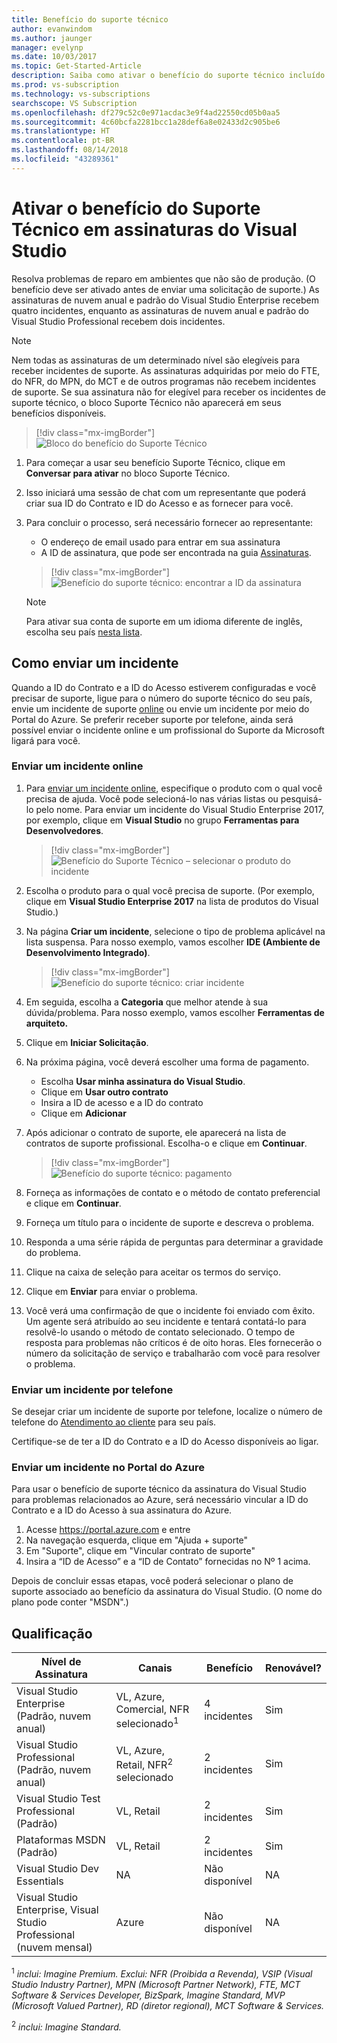 ```yaml
---
title: Benefício do suporte técnico
author: evanwindom
ms.author: jaunger
manager: evelynp
ms.date: 10/03/2017
ms.topic: Get-Started-Article
description: Saiba como ativar o benefício do suporte técnico incluído na assinatura do Visual Studio.
ms.prod: vs-subscription
ms.technology: vs-subscriptions
searchscope: VS Subscription
ms.openlocfilehash: df279c52c0e971acdac3e9f4ad22550cd05b0aa5
ms.sourcegitcommit: 4c60bcfa2281bcc1a28def6a8e02433d2c905be6
ms.translationtype: HT
ms.contentlocale: pt-BR
ms.lasthandoff: 08/14/2018
ms.locfileid: "43289361"
---
```

# <a name="activate-the-technical-support-benefit-in-visual-studio-subscriptions"></a>Ativar o benefício do Suporte Técnico em assinaturas do Visual Studio

Resolva problemas de reparo em ambientes que não são de produção. (O benefício deve ser ativado antes de enviar uma solicitação de suporte.) As assinaturas de nuvem anual e padrão do Visual Studio Enterprise recebem quatro incidentes, enquanto as assinaturas de nuvem anual e padrão do Visual Studio Professional recebem dois incidentes.

   > [!NOTE]
   > Nem todas as assinaturas de um determinado nível são elegíveis para receber incidentes de suporte. As assinaturas adquiridas por meio do FTE, do NFR, do MPN, do MCT e de outros programas não recebem incidentes de suporte. Se sua assinatura não for elegível para receber os incidentes de suporte técnico, o bloco Suporte Técnico não aparecerá em seus benefícios disponíveis.

> [!div class="mx-imgBorder"]
> ![Bloco do benefício do Suporte Técnico](_img\vs-tech-support\vs-tech-support-tile.png)


1.  Para começar a usar seu benefício Suporte Técnico, clique em **Conversar para ativar** no bloco Suporte Técnico. 
2.  Isso iniciará uma sessão de chat com um representante que poderá criar sua ID do Contrato e ID do Acesso e as fornecer para você. 
3.  Para concluir o processo, será necessário fornecer ao representante:
    - O endereço de email usado para entrar em sua assinatura
    - A ID de assinatura, que pode ser encontrada na guia [Assinaturas](https://my.visualstudio.com/subscriptions).
    > [!div class="mx-imgBorder"]
    > ![Benefício do suporte técnico: encontrar a ID da assinatura](_img\vs-tech-support\vs-tech-support-subID-cropped.png)


    > [!NOTE]
    > Para ativar sua conta de suporte em um idioma diferente de inglês, escolha seu país [nesta lista](https://support.microsoft.com/help/14084/activate-support-contract).   


## <a name="how-to-submit-an-incident"></a>Como enviar um incidente

Quando a ID do Contrato e a ID do Acesso estiverem configuradas e você precisar de suporte, ligue para o número do suporte técnico do seu país, envie um incidente de suporte [online](http://support.microsoft.com/oas/) ou envie um incidente por meio do Portal do Azure. Se preferir receber suporte por telefone, ainda será possível enviar o incidente online e um profissional do Suporte da Microsoft ligará para você.

### <a name="submit-an-incident-online"></a>Enviar um incidente online

1.  Para [enviar um incidente online](http://support.microsoft.com/oas/), especifique o produto com o qual você precisa de ajuda. Você pode selecioná-lo nas várias listas ou pesquisá-lo pelo nome. Para enviar um incidente do Visual Studio Enterprise 2017, por exemplo, clique em **Visual Studio** no grupo **Ferramentas para Desenvolvedores**.
    > [!div class="mx-imgBorder"]    
    > ![Benefício do Suporte Técnico – selecionar o produto do incidente](_img\vs-tech-support\vs-tech-support-select-product.png)

2.  Escolha o produto para o qual você precisa de suporte. (Por exemplo, clique em **Visual Studio Enterprise 2017** na lista de produtos do Visual Studio.)
3.  Na página **Criar um incidente**, selecione o tipo de problema aplicável na lista suspensa. Para nosso exemplo, vamos escolher **IDE (Ambiente de Desenvolvimento Integrado)**.
    > [!div class="mx-imgBorder"]    
    > ![Benefício do suporte técnico: criar incidente](_img\vs-tech-support\vs-tech-support-create-incident.png)

4.  Em seguida, escolha a **Categoria** que melhor atende à sua dúvida/problema. Para nosso exemplo, vamos escolher **Ferramentas de arquiteto.**
5.  Clique em **Iniciar Solicitação**.
6.  Na próxima página, você deverá escolher uma forma de pagamento.
    - Escolha **Usar minha assinatura do Visual Studio**.
    - Clique em **Usar outro contrato**
    - Insira a ID de acesso e a ID do contrato
    - Clique em **Adicionar**
7.  Após adicionar o contrato de suporte, ele aparecerá na lista de contratos de suporte profissional. Escolha-o e clique em **Continuar**.
    > [!div class="mx-imgBorder"]     
    > ![Benefício do suporte técnico: pagamento](_img\vs-tech-support\vs-tech-support-payment.png)

8.  Forneça as informações de contato e o método de contato preferencial e clique em **Continuar**.
9.  Forneça um título para o incidente de suporte e descreva o problema.
10. Responda a uma série rápida de perguntas para determinar a gravidade do problema.
11. Clique na caixa de seleção para aceitar os termos do serviço.
12. Clique em **Enviar** para enviar o problema.
13. Você verá uma confirmação de que o incidente foi enviado com êxito. Um agente será atribuído ao seu incidente e tentará contatá-lo para resolvê-lo usando o método de contato selecionado. O tempo de resposta para problemas não críticos é de oito horas. Eles fornecerão o número da solicitação de serviço e trabalharão com você para resolver o problema.

### <a name="submit-an-incident-by-phone"></a>Enviar um incidente por telefone

Se desejar criar um incidente de suporte por telefone, localize o número de telefone do [Atendimento ao cliente](https://support.microsoft.com/help/13948/global-customer-service-phone-numbers) para seu país.

Certifique-se de ter a ID do Contrato e a ID do Acesso disponíveis ao ligar.

### <a name="submit-an-incident-within-the-azure-portal"></a>Enviar um incidente no Portal do Azure

Para usar o benefício de suporte técnico da assinatura do Visual Studio para problemas relacionados ao Azure, será necessário vincular a ID do Contrato e a ID do Acesso à sua assinatura do Azure.

1.  Acesse https://portal.azure.com e entre
2.  Na navegação esquerda, clique em "Ajuda + suporte"
3.  Em "Suporte", clique em "Vincular contrato de suporte"
4.  Insira a “ID de Acesso” e a “ID de Contato” fornecidas no Nº 1 acima.

Depois de concluir essas etapas, você poderá selecionar o plano de suporte associado ao benefício da assinatura do Visual Studio.  (O nome do plano pode conter "MSDN".)

## <a name="eligibility"></a>Qualificação

| Nível de Assinatura                                                 |     Canais                                            | Benefício                                                          | Renovável?    |
|--------------------------------------------------------------------|---------------------------------------------------------|------------------------------------------------------------------|---------------|
| Visual Studio Enterprise (Padrão, nuvem anual)   | VL, Azure, Comercial, NFR selecionado<sup>1</sup> | 4 incidentes       |  Sim|
| Visual Studio Professional (Padrão, nuvem anual) | VL, Azure, Retail, NFR<sup>2</sup> selecionado                                        | 2 incidentes                                                          |Sim         |
| Visual Studio Test Professional (Padrão)                         | VL, Retail                                              | 2 incidentes                                             |  Sim         |
| Plataformas MSDN (Padrão)                                          | VL, Retail                                              | 2 incidentes                                               | Sim         |
| Visual Studio Dev Essentials | NA | Não disponível |NA|
| Visual Studio Enterprise, Visual Studio Professional (nuvem mensal) | Azure                                       | Não disponível                                                           |NA|

<sup>1</sup> *inclui: Imagine Premium. Exclui: NFR (Proibida a Revenda), VSIP (Visual Studio Industry Partner), MPN (Microsoft Partner Network), FTE, MCT Software & Services Developer, BizSpark, Imagine Standard, MVP (Microsoft Valued Partner), RD (diretor regional), MCT Software & Services.*

<sup>2</sup> *inclui: Imagine Standard.*